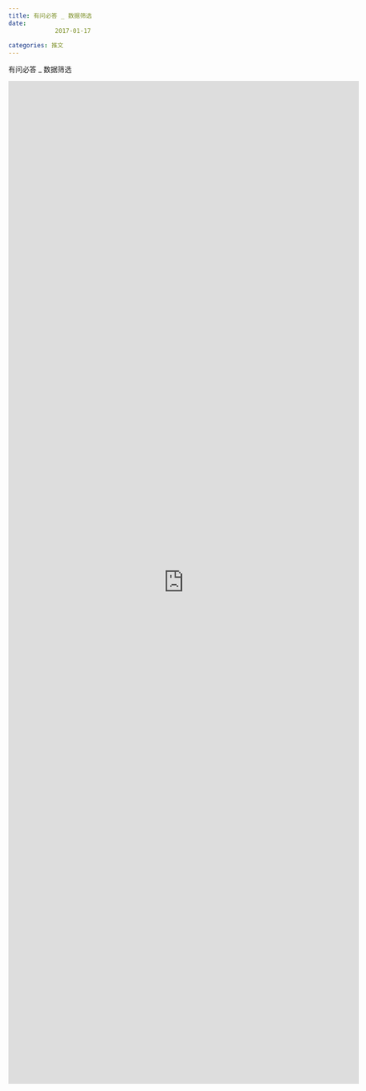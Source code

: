 ```yaml
---
title: 有问必答 _ 数据筛选
date: 
             2017-01-17
            
categories: 推文
---
```

有问必答 _ 数据筛选<!--more-->
<iframe src="http://202.114.234.173:8669/appbbs/Stata_Article/@有问必答 _ 数据筛选.htm" width="700px" height="2000px" scrolling="auto" frameborder=0 ></iframe>